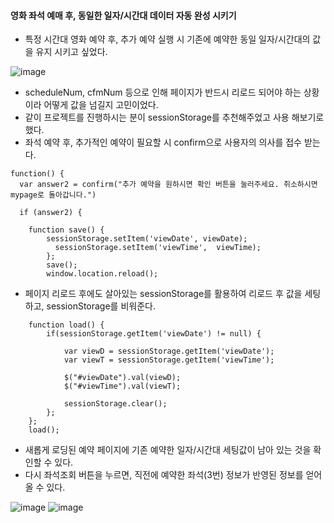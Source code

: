 #### 영화 좌석 예매 후, 동일한 일자/시간대 데이터 자동 완성 시키기

* 특정 시간대 영화 예약 후, 추가 예약 실행 시 기존에 예약한 동일 일자/시간대의 값을 유지 시키고 싶었다.

![image](https://user-images.githubusercontent.com/62887609/121894799-852cf980-cd5a-11eb-8fca-81e68a930b8d.png)

* scheduleNum, cfmNum 등으로 인해 페이지가 반드시 리로드 되어야 하는 상황이라 어떻게 값을 넘길지 고민이었다.
* 같이 프로젝트를 진행하시는 분이 sessionStorage를 추천해주었고 사용 해보기로 했다.
* 좌석 예약 후, 추가적인 예약이 필요할 시 confirm으로 사용자의 의사를 접수 받는다.

```
function() {
  var answer2 = confirm("추가 예약을 원하시면 확인 버튼을 눌러주세요. 취소하시면 mypage로 돌아갑니다.")

  if (answer2) {
								
    function save() {
        sessionStorage.setItem('viewDate', viewDate);
	      sessionStorage.setItem('viewTime',  viewTime);
		};
		save();
		window.location.reload();
```


* 페이지 리로드 후에도 살아있는 sessionStorage를 활용하여 리로드 후 값을 세팅하고, sessionStorage를 비워준다.

```
	function load() {
		if(sessionStorage.getItem('viewDate') != null) {
			
			var viewD = sessionStorage.getItem('viewDate');
			var viewT = sessionStorage.getItem('viewTime');
			
			$("#viewDate").val(viewD);
			$("#viewTime").val(viewT);
			
			sessionStorage.clear();
		};
	};
	load();
```

* 새롭게 로딩된 예약 페이지에 기존 예약한 일자/시간대 세팅값이 남아 있는 것을 확인할 수 있다.
* 다시 좌석조회 버튼을 누르면, 직전에 예약한 좌석(3번) 정보가 반영된 정보를 얻어올 수 있다.

![image](https://user-images.githubusercontent.com/62887609/121895819-9c201b80-cd5b-11eb-8205-d8f25829502a.png)
![image](https://user-images.githubusercontent.com/62887609/121895972-c7a30600-cd5b-11eb-9c34-92b91a3e94a9.png)


